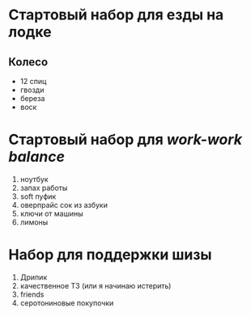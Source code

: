 # Стартовый набор для езды на лодке
## **Колесо**
- 12 спиц
- гвозди
- береза
- воск

# **Стартовый набор для** *work-work balance*
1. ноутбук
2. запах работы
3. soft пуфик
4. оверпрайс сок из азбуки
5. ключи от машины
6. лимоны

# Набор для поддержки шизы
1. Дрипик
2. качественное ТЗ (или я начинаю истерить)
3. friends
4. серотониновые покупочки